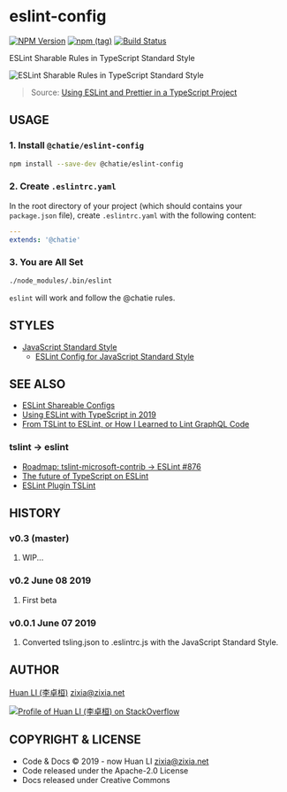 # eslint-config

[![NPM Version](https://badge.fury.io/js/%40chatie%2Feslint-config.svg)](https://www.npmjs.com/package/@chatie/eslint-config)
[![npm (tag)](https://img.shields.io/npm/v/%40chatie/eslint-config/next.svg)](https://www.npmjs.com/package/@chatie/eslint-config?activeTab=versions)
[![Build Status](https://travis-ci.com/Chatie/eslint-config.svg?branch=master)](https://travis-ci.com/Chatie/eslint-config)

ESLint Sharable Rules in TypeScript Standard Style

![ESLint Sharable Rules in TypeScript Standard Style](https://chatie.github.io/eslint-config/images/eslint-config-chatie.jpg)
> Source: [Using ESLint and Prettier in a TypeScript Project](https://www.robertcooper.me/using-eslint-and-prettier-in-a-typescript-project)

## USAGE

### 1. Install `@chatie/eslint-config`

```sh
npm install --save-dev @chatie/eslint-config
```

### 2. Create `.eslintrc.yaml`

In the root directory of your project (which should contains your `package.json` file), create `.eslintrc.yaml` with the following content:

```yaml
---
extends: '@chatie'
```

### 3. You are All Set

```sh
./node_modules/.bin/eslint
```

`eslint` will work and follow the @chatie rules.

## STYLES

- [JavaScript Standard Style](https://standardjs.com)
  - [ESLint Config for JavaScript Standard Style](https://github.com/standard/eslint-config-standard)

## SEE ALSO

- [ESLint Shareable Configs](https://eslint.org/docs/developer-guide/shareable-configs)
- [Using ESLint with TypeScript in 2019](https://43081j.com/2019/02/using-eslint-with-typescript)
- [From TSLint to ESLint, or How I Learned to Lint GraphQL Code](https://artsy.github.io/blog/2019/01/29/from-tslint-to-eslint/)

### tslint -> eslint

- [Roadmap: tslint-microsoft-contrib -> ESLint #876](https://github.com/microsoft/tslint-microsoft-contrib/issues/876)
- [The future of TypeScript on ESLint](https://eslint.org/blog/2019/01/future-typescript-eslint)
- [ESLint Plugin TSLint](https://github.com/typescript-eslint/typescript-eslint/tree/master/packages/eslint-plugin-tslint)

## HISTORY

### v0.3 (master)

1. WIP...

### v0.2 June 08 2019

1. First beta

### v0.0.1 June 07 2019

1. Converted tsling.json to .eslintrc.js with the JavaScript Standard Style.

## AUTHOR

[Huan LI (李卓桓)](http://linkedin.com/in/zixia) zixia@zixia.net

[![Profile of Huan LI (李卓桓) on StackOverflow](https://stackexchange.com/users/flair/265499.png)](https://stackexchange.com/users/265499)

## COPYRIGHT & LICENSE

- Code & Docs © 2019 - now Huan LI zixia@zixia.net
- Code released under the Apache-2.0 License
- Docs released under Creative Commons
